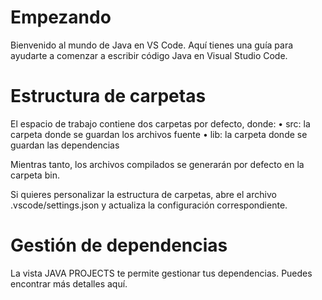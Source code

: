 # Empezando

Bienvenido al mundo de Java en VS Code. Aquí tienes una guía para ayudarte a comenzar a escribir código Java en Visual Studio Code.

# Estructura de carpetas

El espacio de trabajo contiene dos carpetas por defecto, donde:
• src: la carpeta donde se guardan los archivos fuente
• lib: la carpeta donde se guardan las dependencias

Mientras tanto, los archivos compilados se generarán por defecto en la carpeta bin.

Si quieres personalizar la estructura de carpetas, abre el archivo .vscode/settings.json y actualiza la configuración correspondiente.

# Gestión de dependencias

La vista JAVA PROJECTS te permite gestionar tus dependencias. Puedes encontrar más detalles aquí.
